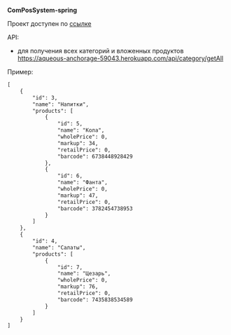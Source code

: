 **ComPosSystem-spring**

Проект доступен по [ссылке](https://aqueous-anchorage-59043.herokuapp.com/login)

API:
* для получения всех категорий и вложенных продуктов 
https://aqueous-anchorage-59043.herokuapp.com/api/category/getAll 

Пример:
```html
[
    {
        "id": 3,
        "name": "Напитки",
        "products": [
            {
                "id": 5,
                "name": "Кола",
                "wholePrice": 0,
                "markup": 34,
                "retailPrice": 0,
                "barcode": 6738448928429
            },
            {
                "id": 6,
                "name": "Фанта",
                "wholePrice": 0,
                "markup": 47,
                "retailPrice": 0,
                "barcode": 3782454738953
            }
        ]
    },
    {
        "id": 4,
        "name": "Салаты",
        "products": [
            {
                "id": 7,
                "name": "Цезарь",
                "wholePrice": 0,
                "markup": 76,
                "retailPrice": 0,
                "barcode": 7435838534589
            }
        ]
    }
]
```
